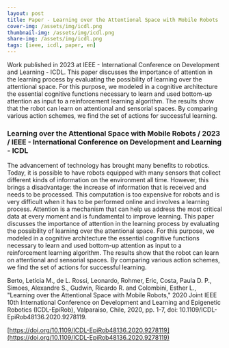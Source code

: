```yaml
---
layout: post
title: Paper - Learning over the Attentional Space with Mobile Robots
cover-img: /assets/img/icdl.png
thumbnail-img: /assets/img/icdl.png
share-img: /assets/img/icdl.png
tags: [ieee, icdl, paper, en]
---
```


Work published in 2023 at IEEE - International Conference on Development and Learning - ICDL. This paper discusses the importance of attention in the learning process by evaluating the possibility of learning over the attentional space. For this purpose, we modeled in a cognitive architecture the essential cognitive functions necessary to learn and used bottom-up attention as input to a reinforcement learning algorithm. The results show that the robot can learn on attentional and sensorial spaces. By comparing various action schemes, we find the set of actions for successful learning. 

### Learning over the Attentional Space with Mobile Robots / 2023 / IEEE - International Conference on Development and Learning - ICDL


The advancement of technology has brought many benefits to robotics. Today, it is possible to have robots equipped with many sensors that collect different kinds of information on the environment all time. However, this brings a disadvantage: the increase of information that is received and needs to be processed. This computation is too expensive for robots and is very difficult when it has to be performed online and involves a learning process. Attention is a mechanism that can help us address the most critical data at every moment and is fundamental to improve learning. This paper discusses the importance of attention in the learning process by evaluating the possibility of learning over the attentional space. For this purpose, we modeled in a cognitive architecture the essential cognitive functions necessary to learn and used bottom-up attention as input to a reinforcement learning algorithm. The results show that the robot can learn on attentional and sensorial spaces. By comparing various action schemes, we find the set of actions for successful learning. 

Berto, Letícia M., de L. Rossi, Leonardo, Rohmer, Eric, Costa, Paula D. P., Simoes, Alexandre S., Gudwin, Ricardo R. and Colombini, Esther L., "Learning over the Attentional Space with Mobile Robots," 2020 Joint IEEE 10th International Conference on Development and Learning and Epigenetic Robotics (ICDL-EpiRob), Valparaiso, Chile, 2020, pp. 1-7, doi: 10.1109/ICDL-EpiRob48136.2020.9278119.

[https://doi.org/10.1109/ICDL-EpiRob48136.2020.9278119](https://doi.org/10.1109/ICDL-EpiRob48136.2020.9278119)

